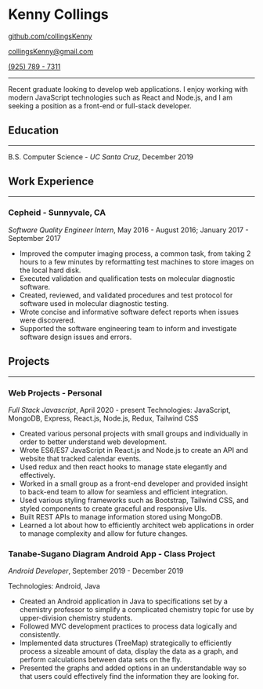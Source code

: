 # Kenny Collings

[github.com/collingsKenny](https://github.com/collingskenny)

[collingsKenny@gmail.com](mailto:collingsKenny@gmail.com)

[(925) 789 - 7311](tel:+1-925-789-7311)

---

Recent graduate looking to develop web applications. I enjoy working with modern JavaScript technologies such as React and Node.js, and I am seeking a position as a front-end or full-stack developer.

## Education

---

B.S. Computer Science - _UC Santa Cruz_, December 2019

## Work Experience

---

### Cepheid - Sunnyvale, CA

_Software Quality Engineer Intern_, May 2016 - August 2016; January 2017 - September 2017

- Improved the computer imaging process, a common task, from taking 2 hours to a few minutes by reformatting test machines to store images on the local hard disk.
- Executed validation and qualification tests on molecular diagnostic software.
- Created, reviewed, and validated procedures and test protocol for software used in molecular diagnostic testing.
- Wrote concise and informative software defect reports when issues were discovered.
- Supported the software engineering team to inform and investigate software design issues and errors.

## Projects

---

### Web Projects - Personal

_Full Stack Javascript_, April 2020 - present
Technologies: JavaScript, MongoDB, Express, React.js, Node.js, Redux, Tailwind CSS

- Created various personal projects with small groups and individually in order to better understand web development.
- Wrote ES6/ES7 JavaScript in React.js and Node.js to create an API and website that tracked calendar events.
- Used redux and then react hooks to manage state elegantly and effectively.
- Worked in a small group as a front-end developer and provided insight to back-end team to allow for seamless and efficient integration.
- Used various styling frameworks such as Bootstrap, Tailwind CSS, and styled components to create graceful and responsive UIs.
- Built REST APIs to manage information stored using MongoDB.
- Learned a lot about how to efficiently architect web applications in order to manage complexity and allow for future changes.

### Tanabe-Sugano Diagram Android App - Class Project

_Android Developer_, September 2019 - December 2019

Technologies: Android, Java

- Created an Android application in Java to specifications set by a chemistry professor to simplify a complicated chemistry topic for use by upper-division chemistry students.
- Followed MVC development practices to process data logically and consistently.
- Implemented data structures (TreeMap) strategically to efficiently process a sizeable amount of data, display the data as a graph, and perform calculations between data sets on the fly.
- Presented the graphs and added options in an understandable way so that users could effectively find the information they are looking for.
